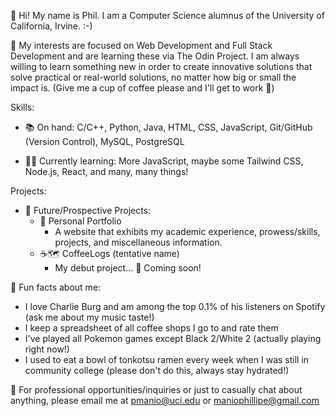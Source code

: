 👋 Hi! My name is Phil. I am a Computer Science alumnus of the University of California, Irvine. :-) 

👀 My interests are focused on Web Development and Full Stack Development and are learning these via The Odin Project. I am always willing to learn something new in order to create innovative solutions that solve practical or real-world solutions, no matter how big or small the impact is. (Give me a cup of coffee please and I'll get to work 🥱)

Skills:

* 📚 On hand: C/C++, Python, Java, HTML, CSS, JavaScript, Git/GitHub (Version Control), MySQL, PostgreSQL

* 👩‍💻 Currently learning: More JavaScript, maybe some Tailwind CSS, Node.js, React, and many, many things!

Projects:

* 💭 Future/Prospective Projects:
  * 📄 Personal Portfolio
      * A website that exhibits my academic experience, prowess/skills, projects, and miscellaneous information.
  * ☕️🗺️ CoffeeLogs (tentative name)
      * My debut project... 🤫 Coming soon!

🤯 Fun facts about me:

* I love Charlie Burg and am among the top 0.1% of his listeners on Spotify (ask me about my music taste!)
* I keep a spreadsheet of all coffee shops I go to and rate them
* I've played all Pokemon games except Black 2/White 2 (actually playing right now!)
* I used to eat a bowl of tonkotsu ramen every week when I was still in community college (please don't do this, always stay hydrated!)

📧 For professional opportunities/inquiries or just to casually chat about anything, please email me at pmanio@uci.edu or maniophillipe@gmail.com
